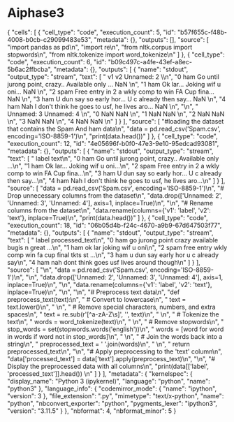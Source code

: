 # Aiphase3


{
 "cells": [
  {
   "cell_type": "code",
   "execution_count": 5,
   "id": "b57f655c-f48b-4008-b0cb-c29099483e53",
   "metadata": {},
   "outputs": [],
   "source": [
    "import pandas as pd\n",
    "import re\n",
    "from nltk.corpus import stopwords\n",
    "from nltk.tokenize import word_tokenize\n"
   ]
  },
  {
   "cell_type": "code",
   "execution_count": 6,
   "id": "b09c497c-a4fe-43ef-a8ec-5b6ac2ffbcba",
   "metadata": {},
   "outputs": [
    {
     "name": "stdout",
     "output_type": "stream",
     "text": [
      "     v1                                                 v2 Unnamed: 2  \\\n",
      "0   ham  Go until jurong point, crazy.. Available only ...        NaN   \n",
      "1   ham                      Ok lar... Joking wif u oni...        NaN   \n",
      "2  spam  Free entry in 2 a wkly comp to win FA Cup fina...        NaN   \n",
      "3   ham  U dun say so early hor... U c already then say...        NaN   \n",
      "4   ham  Nah I don't think he goes to usf, he lives aro...        NaN   \n",
      "\n",
      "  Unnamed: 3 Unnamed: 4  \n",
      "0        NaN        NaN  \n",
      "1        NaN        NaN  \n",
      "2        NaN        NaN  \n",
      "3        NaN        NaN  \n",
      "4        NaN        NaN  \n"
     ]
    }
   ],
   "source": [
    "#loading the dataset that contains the Spam And ham data\n",
    "data = pd.read_csv('Spam.csv', encoding='ISO-8859-1')\n",
    "print(data.head())"
   ]
  },
  {
   "cell_type": "code",
   "execution_count": 12,
   "id": "4e05696f-b0f0-47e3-9e10-95edcad93081",
   "metadata": {},
   "outputs": [
    {
     "name": "stdout",
     "output_type": "stream",
     "text": [
      "  label                                               text\n",
      "0   ham  Go until jurong point, crazy.. Available only ...\n",
      "1   ham                      Ok lar... Joking wif u oni...\n",
      "2  spam  Free entry in 2 a wkly comp to win FA Cup fina...\n",
      "3   ham  U dun say so early hor... U c already then say...\n",
      "4   ham  Nah I don't think he goes to usf, he lives aro...\n"
     ]
    }
   ],
   "source": [
    "data = pd.read_csv('Spam.csv', encoding='ISO-8859-1')\n",
    "# Drop unnecessary columns from the dataset\n",
    "data.drop(['Unnamed: 2', 'Unnamed: 3', 'Unnamed: 4'], axis=1, inplace=True)\n",
    "\n",
    "# Rename columns from the dataset\n",
    "data.rename(columns={'v1': 'label', 'v2': 'text'}, inplace=True)\n",
    "print(data.head())"
   ]
  },
  {
   "cell_type": "code",
   "execution_count": 18,
   "id": "06b05d4b-f24c-4670-a9b9-67d647503f77",
   "metadata": {},
   "outputs": [
    {
     "name": "stdout",
     "output_type": "stream",
     "text": [
      "  label                                     processed_text\n",
      "0   ham  go jurong point crazy available bugis n great ...\n",
      "1   ham                            ok lar joking wif u oni\n",
      "2  spam  free entry wkly comp win fa cup final tkts st ...\n",
      "3   ham                u dun say early hor u c already say\n",
      "4   ham        nah dont think goes usf lives around though\n"
     ]
    }
   ],
   "source": [
    "\n",
    "data = pd.read_csv('Spam.csv', encoding='ISO-8859-1')\n",
    "\n",
    "data.drop(['Unnamed: 2', 'Unnamed: 3', 'Unnamed: 4'], axis=1, inplace=True)\n",
    "\n",
    "data.rename(columns={'v1': 'label', 'v2': 'text'}, inplace=True)\n",
    "\n",
    "\n",
    "# Preprocess text data\n",
    "def preprocess_text(text):\n",
    "    # Convert to lowercase\n",
    "    text = text.lower()\n",
    "    \n",
    "    # Remove special characters, numbers, and extra spaces\n",
    "    text = re.sub(r'[^a-zA-Z\\s]', '', text)\n",
    "    \n",
    "    # Tokenize the text\n",
    "    words = word_tokenize(text)\n",
    "    \n",
    "    # Remove stopwords\n",
    "    stop_words = set(stopwords.words('english'))\n",
    "    words = [word for word in words if word not in stop_words]\n",
    "    \n",
    "    # Join the words back into a string\n",
    "    preprocessed_text = ' '.join(words)\n",
    "  \n",
    "    return preprocessed_text\n",
    "\n",
    "# Apply preprocessing to the 'text' column\n",
    "data['processed_text'] = data['text'].apply(preprocess_text)\n",
    "\n",
    "# Display the preprocessed data with all columns\n",
    "print(data[['label', 'processed_text']].head())  \n"
   ]
  }
 ],
 "metadata": {
  "kernelspec": {
   "display_name": "Python 3 (ipykernel)",
   "language": "python",
   "name": "python3"
  },
  "language_info": {
   "codemirror_mode": {
    "name": "ipython",
    "version": 3
   },
   "file_extension": ".py",
   "mimetype": "text/x-python",
   "name": "python",
   "nbconvert_exporter": "python",
   "pygments_lexer": "ipython3",
   "version": "3.11.5"
  }
 },
 "nbformat": 4,
 "nbformat_minor": 5
}

